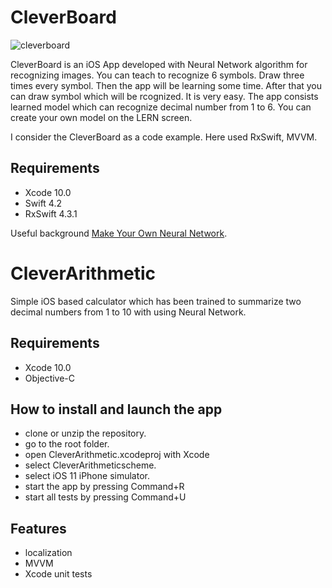 # CleverBoard

![cleverboard](https://user-images.githubusercontent.com/2775621/46585107-178e8280-ca75-11e8-850a-fa442ad8af21.gif)

CleverBoard is an iOS App developed with Neural Network algorithm for recognizing images. You can teach to recognize 6 symbols. Draw three times every symbol. Then
the app will be learning some time. After that you can draw symbol which will be rcognized. It is very easy.
The app consists learned model which can recognize decimal number from 1 to 6.
You can create your own model on the LERN screen. 


I consider the CleverBoard as a code example. Here used RxSwift, MVVM.

## Requirements

- Xcode 10.0
- Swift 4.2
- RxSwift 4.3.1

Useful background [Make Your Own Neural Network](https://www.amazon.com/Make-Your-Own-Neural-Network/dp/1530826608).

# CleverArithmetic

Simple iOS based calculator which has been trained to summarize two decimal numbers from 1 to 10 with using Neural Network.

## Requirements

- Xcode 10.0
- Objective-C

## How to install and launch the app

- clone or unzip the repository. 
- go to the root folder. 
- open CleverArithmetic.xcodeproj with Xcode 
- select CleverArithmeticscheme.
- select iOS 11 iPhone simulator.
- start the app by pressing Command+R
- start all tests by pressing Command+U

## Features

- localization
- MVVM
- Xcode unit tests
